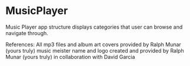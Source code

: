 # MusicPlayer
Music Player app structure displays categories that user can browse and navigate through.  

References:
All mp3 files and album art covers provided by Ralph Munar (yours truly)
music meister name and logo created and provided by Ralph Munar (yours truly) in collaboration with David Garcia
